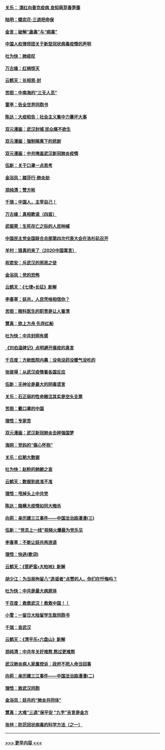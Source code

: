 #### [关乐： 漂红向善克疫病 良知萌芽春笋蓬](../pages/nsc993/n11865710.md?t=02140111) 
#### [陆明：蝶恋花‧三退把命保](../pages/nsc993/n11865673.md?t=02140111) 
#### [金言：破解“蛊毒”与“病毒”](../pages/nsc993/n11864103.md?t=02140111) 
#### [中国人权律师团关于新型冠状病毒疫情的声明](../pages/nsc993/n11864249.md?t=02140111) 
#### [吐为快：肺疫叹](../pages/nsc993/n11864027.md?t=02140111) 
#### [万古缘：红祸惊天](../pages/nsc993/n11864079.md?t=02140111) 
#### [云鹤天：长相思‧封](../pages/nsc993/n11864006.md?t=02140111) 
#### [苦胆：中南海的“三无人员”](../pages/nsc993/n11862997.md?t=02140111) 
#### [雷亭：告全世界同胞书](../pages/nsc993/n11862572.md?t=02140111) 
#### [陈达：大疫昭告：社会主义集中力量坏大事](../pages/nsc993/n11859419.md?t=02140111) 
#### [双元漫画：武汉封城 民众痛不欲生](../pages/nsc993/n11859287.md?t=02140111) 
#### [双元漫画：强制隔离下的悲剧](../pages/nsc993/n11859244.md?t=02140111) 
#### [双元漫画：中共掩盖武汉新冠肺炎疫情](../pages/nsc993/n11858249.md?t=02140111) 
#### [伍新：关于口罩一点思考](../pages/nsc993/n11859195.md?t=02140111) 
#### [金浴凤：踏莎行‧肺炎劫](../pages/nsc993/n11858227.md?t=02140111) 
#### [郑纯清：赞方彬](../pages/nsc993/n11856803.md?t=02140111) 
#### [千瑞；中国人，主宰自己！](../pages/nsc993/n11856793.md?t=02140111) 
#### [万古缘：真相歌谣（四首）](../pages/nsc993/n11856263.md?t=02140111) 
#### [武振荣：生死存亡之际的人民呐喊](../pages/nsc993/n11856256.md?t=02140111) 
#### [中国民主党全国联合总部第四次代表大会在洛杉矶召开](../pages/nsc993/n11856344.md?t=02140111) 
#### [羊村：狼真的来了（2020中国寓言）](../pages/nsc993/n11856229.md?t=02140111) 
#### [祝君安：斥武汉的邪恶之徒](../pages/nsc993/n11855861.md?t=02140111) 
#### [金浴凤：党的恐怖](../pages/nsc993/n11855849.md?t=02140111) 
#### [云鹤天：《七律▪长征》新解](../pages/nsc993/n11855479.md?t=02140111) 
#### [李春草：妖共，人民凭啥相信你？](../pages/nsc993/n11855196.md?t=02140111) 
#### [苦胆：眼科医生的职责是让人看清](../pages/nsc993/n11853840.md?t=02140111) 
#### [慧真：欲上方舟 先弃红船](../pages/nsc993/n11853483.md?t=02140111) 
#### [吐为快：中共封网有感](../pages/nsc993/n11852575.md?t=02140111) 
#### [《刘伯温碑记》点明避开瘟疫的真言](../pages/nsc993/n11852128.md?t=02140111) 
#### [千百度：方舱医院内幕：没电没药没暖气没吃的](../pages/nsc993/n11850211.md?t=02140111) 
#### [张彼得：从武汉疫情看各国反应](../pages/nsc993/n11850102.md?t=02140111) 
#### [伍新：无神论是最大的阴毒谎言](../pages/nsc993/n11846129.md?t=02140111) 
#### [关乐：石正丽的性命赌注其实是空头支票](../pages/nsc993/n11846109.md?t=02140111) 
#### [苦胆：戴口罩的中国](../pages/nsc993/n11845576.md?t=02140111) 
#### [理悟：专家苦](../pages/nsc993/n11845564.md?t=02140111) 
#### [双元漫画：武汉新冠肺炎击碎强国梦](../pages/nsc993/n11843320.md?t=02140111) 
#### [海网：党妈的“瘟心怀抱”](../pages/nsc993/n11840740.md?t=02140111) 
#### [关乐：红朝大数据](../pages/nsc993/n11840675.md?t=02140111) 
#### [吐为快：赵粉的肺腑之哀](../pages/nsc993/n11840618.md?t=02140111) 
#### [云鹤天：数据到底准不准](../pages/nsc993/n11840325.md?t=02140111) 
#### [理悟：甩掉头上中共党](../pages/nsc993/n11838826.md?t=02140111) 
#### [陈达：隐瞒大疫情如同大暗杀](../pages/nsc993/n11838771.md?t=02140111) 
#### [向莉：亲历建三江事件——中国法治路漫漫(三)](../pages/nsc993/n11831825.md?t=02140111) 
#### [伍新：“党员上一线”视频火爆最为党乐见](../pages/nsc993/n11838200.md?t=02140111) 
#### [李春草：不能让妖共再逍遥](../pages/nsc993/n11838102.md?t=02140111) 
#### [理悟：快逃(歌词)](../pages/nsc993/n11838083.md?t=02140111) 
#### [云鹤天：《菩萨蛮▪大柏地》新解](../pages/nsc993/n11838059.md?t=02140111) 
#### [胡少江：为当局拘留八“造谣者”点赞的人，你们在忏悔吗？](../pages/nsc993/n11836801.md?t=02140111) 
#### [吐为快：中共是最大病原体](../pages/nsc993/n11836748.md?t=02140111) 
#### [千百度：救救武汉！救救中国！！](../pages/nsc993/n11836145.md?t=02140111) 
#### [小雪：一留日大陆留学生致同胞书](../pages/nsc993/n11834624.md?t=02140111) 
#### [千瑞：哀武汉](../pages/nsc993/n11833647.md?t=02140111) 
#### [云鹤天：《清平乐▪六盘山》新解](../pages/nsc993/n11833611.md?t=02140111) 
#### [郑纯清：中共年关好难熬 熬过更难熬](../pages/nsc993/n11833489.md?t=02140111) 
#### [武汉肺炎病人家属控诉：政府不把人命当回事](../pages/nsc993/n11833205.md?t=02140111) 
#### [向莉：亲历建三江事件——中国法治路漫漫(二)](../pages/nsc993/n11829102.md?t=02140111) 
#### [理悟：致武汉同胞](../pages/nsc993/n11831522.md?t=02140111) 
#### [金浴凤：妖共的“肺炎共同体”](../pages/nsc993/n11829448.md?t=02140111) 
#### [慧真：大难“三退”保平安 “九字”吉言是金方](../pages/nsc993/n11829501.md?t=02140111) 
#### [张林：防范冠状病毒的科学方法（之一）](../pages/nsc993/n11828618.md?t=02140111) 

----
#### [ >>> 更早内容 <<< ](../indexes/nsc993-earlier.md)
